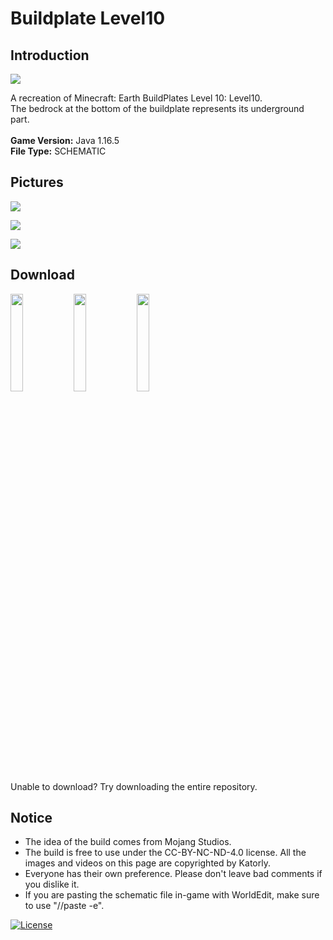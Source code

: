 # Buildplate Level10
## Introduction

<img align="center" src="https://cdn.jsdelivr.net/gh/katorly/Minecraft-Earth-Buildplate/Level10/screenshots/pic1.PNG">

A recreation of Minecraft: Earth BuildPlates Level 10: Level10.<br>
The bedrock at the bottom of the buildplate represents its underground part.<br>
<br>
<b>Game Version:</b> Java 1.16.5<br>
<b>File Type:</b> SCHEMATIC<br>

## Pictures

<img align="center" src="https://cdn.jsdelivr.net/gh/katorly/Minecraft-Earth-Buildplate/Level10/screenshots/pic2.PNG"><br>

<img align="center" src="https://cdn.jsdelivr.net/gh/katorly/Minecraft-Earth-Buildplate/Level10/screenshots/pic3.PNG"><br>

<img align="center" src="https://cdn.jsdelivr.net/gh/katorly/Minecraft-Earth-Buildplate/Level10/screenshots/pic4.PNG"><br>

## Download

<a href="https://github.com/katorly/Minecraft-Earth-Buildplate/raw/master/Level10/Level10.schem" target="_blank"><img align="center" width="20%" src="https://cdn.jsdelivr.net/gh/katorly/katorly/buttons/github-download.png"></a><a href="https://cdn.jsdelivr.net/gh/katorly/Minecraft-Earth-Buildplate/Level10/Level10.schem" target="_blank"><img align="center" width="20%" src="https://cdn.jsdelivr.net/gh/katorly/katorly/buttons/jsdelivr-download.png"></a><a href="https://github.katorly.workers.dev/katorly/Minecraft-Earth-Buildplate/raw/master/Level10/Level10.schem" target="_blank"><img align="center" width="20%" src="https://cdn.jsdelivr.net/gh/katorly/katorly/buttons/cloudflare-download.png"></a><br>
Unable to download? Try downloading the entire repository.<br>

## Notice

- The idea of the build comes from Mojang Studios.
- The build is free to use under the CC-BY-NC-ND-4.0 license. All the images and videos on this page are copyrighted by Katorly.
- Everyone has their own preference. Please don't leave bad comments if you dislike it.
- If you are pasting the schematic file in-game with WorldEdit, make sure to use "//paste -e".

[![License](https://img.shields.io/badge/license-CC--BY--NC--ND--4.0-green?style=for-the-badge)](http://creativecommons.org/licenses/by-nc-nd/4.0)